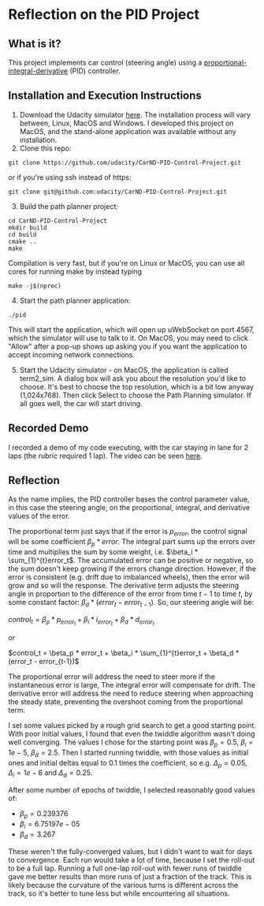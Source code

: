 # Reflection on the PID Project

## What is it?

This project implements car control (steering angle) using a [proportional-integral-derivative]([https://en.wikipedia.org/wiki/PID_controller](https://en.wikipedia.org/wiki/PID_controller)) (PID) controller.

## Installation and Execution Instructions

1. Download the Udacity simulator [here](https://github.com/udacity/self-driving-car-sim/releases/tag/v1.45).  The installation process will vary between, Linux, MacOS and Windows. I developed this project on MacOS, and the stand-alone application was available without any installation.
2. Clone this repo:
```
git clone https://github.com/udacity/CarND-PID-Control-Project.git
```
or if you're using ssh instead of https:
```
git clone git@github.com:udacity/CarND-PID-Control-Project.git
```
3. Build the path planner project:
```
cd CarND-PID-Control-Project
mkdir build
cd build
cmake ..
make
```
Compilation is very fast, but if you're on Linux or MacOS, you can use all cores for running make by instead typing
```
make -j$(nproc)
```

4. Start the path planner application:
```
./pid
```
This will start the application, which will open up uWebSocket on port 4567, which the simulator will use to talk to it. On MacOS, you may need to click "Allow" after a pop-up shows up asking you if you want the application to accept incoming network connections.

5. Start the Udacity simulator - on MacOS, the application is called term2_sim. A dialog box will ask you about the resolution you'd like to choose. It's best to choose the top resolution, which is a bit low anyway (1,024x768). Then click Select to choose the Path Planning simulator. If all goes well, the car will start driving.


## Recorded Demo

I recorded a demo of my code executing, with the car staying in lane for 2 laps (the rubric required 1 lap). The video can be seen [here](https://youtu.be/LSVfAcCnh1Y).

## Reflection

As the name implies, the PID controller bases the control parameter value, in this case the steering angle, on the proportional, integral, and derivative values of the error. 

The proportional term just says that if the error is $p_{error}$, the control signal will be some coefficient $\beta_p * error$. The integral part sums up the errors over time and multiplies the sum by some weight, i.e. $\beta_i * \sum_{1}^{t}error_t$. The accumulated error can be positive or negative, so the sum doesn't keep growing if the errors change direction. However, if the error is consistent (e.g. drift due to imbalanced wheels), then the error will grow and so will the response. The derivative term adjusts the steering angle in proportion to the difference of the error from time $t-1$ to time $t$, by some constant factor: $\beta_d * (error_t - error_{t-1})$. So, our steering angle will be:

$control_t = \beta_p * p_{error_t} + \beta_i * i_{error_t} + \beta_d * d_{error_t}$

or
 
$control_t = \beta_p * error_t + \beta_i * \sum_{1}^{t}error_t + \beta_d * (error_t - error_{t-1})$


The proportional error will address the need to steer more if the instantaneous error is large, The integral error will compensate for drift. The derivative error will address the need to reduce steering when approaching the steady state, preventing the overshoot coming from the proportional term.

I set some values picked by a rough grid search to get a good starting point. With poor initial values, I found that even the twiddle algorithm wasn't doing well converging. The values I chose for the starting point was $\beta_p = 0.5$, $\beta_i = 1e-5$, $\beta_d = 2.5$. Then I started running twiddle, with those values as initial ones and initial deltas equal to 0.1 times the coefficient, so e.g. $\Delta_p = 0.05$, $\Delta_i = 1e-6$ and $\Delta_d = 0.25$.

After some number of epochs of twiddle, I selected reasonably good values of:
* $\beta_p = 0.239376$
* $\beta_i = 6.75197e-05$
* $\beta_d = 3.267$

These weren't the fully-converged values, but I didn't want to wait for days to convergence. Each run would take a lot of time, because I set the roll-out to be a full lap. Running a full one-lap roll-out with fewer runs of twiddle gave me better results than more runs of just a fraction of the track. This is likely because the curvature of the various turns is different across the track, so it's better to tune less but while encountering all situations.
